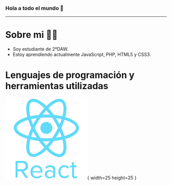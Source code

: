 ### Hola a todo el mundo 👋
___

# Sobre mi 👨‍💻
- Soy estudiante de 2ºDAW.
- Estoy aprendiendo actualmente JavaScript, PHP, HTML5 y CSS3.

# Lenguajes de programación y herramientas utilizadas
![CSS3](https://raw.githubusercontent.com/devicons/devicon/master/icons/react/react-original-wordmark.svg){ width=25 height=25 }



<!--
**MariL11/MariL11** is a ✨ _special_ ✨ repository because its `README.md` (this file) appears on your GitHub profile.

Here are some ideas to get you started:

- 🔭 I’m currently working on ...
- 🌱 I’m currently learning ...
- 👯 I’m looking to collaborate on ...
- 🤔 I’m looking for help with ...
- 💬 Ask me about ...
- 📫 How to reach me: ...
- 😄 Pronouns: ...
- ⚡ Fun fact: ...
-->
